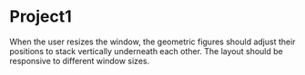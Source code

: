 # Project1

When the user resizes the window, the geometric figures should adjust their positions to stack vertically underneath each other. 
The layout should be responsive to different window sizes.
